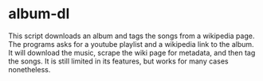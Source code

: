 # album-dl

This script downloads an album and tags the songs from a wikipedia page.  The programs asks for a youtube playlist and a wikipedia link to the album.  It will download the music, scrape the wiki page for metadata, and then tag the songs.  It is still limited in its features, but works for many cases nonetheless.

